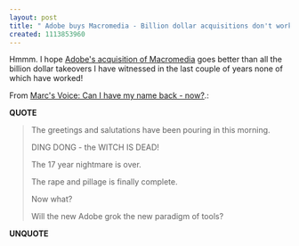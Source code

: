 ```yaml
---
layout: post
title: " Adobe buys Macromedia - Billion dollar acquisitions don't work"
created: 1113853960
---
```

<p>Hmmm. I hope <a href="http://www.newsday.com/business/nationworld/wire/sns-ap-adobe-macromedia,0,2202302.story?coll=sns-ap-business-headlines">Adobe's acquisition of Macromedia</a> goes better than all the billion dollar takeovers I have witnessed in the last couple of years none of which have worked!</p>
<p>From <a href="http://marc.blogs.it/archives/2005/04/can_i_have_my_n.html">Marc's Voice: Can I have my name back - now?</a>.:</p>
<p><b>QUOTE</b></p><blockquote><p>The greetings and salutations have been pouring in this morning.
</p>
<p>DING DONG - the WITCH IS DEAD!
</p>
<p>The 17 year nightmare is over.
</p>
<p>The rape and pillage is finally complete.
</p>
<p>Now what?
</p>
<p>Will the new Adobe grok the new paradigm of tools?</p></blockquote><p><b>UNQUOTE</b></p>



